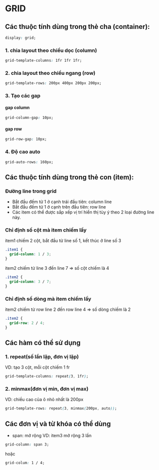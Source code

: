 # GRID

## Các thuộc tính dùng trong thẻ cha (container):

```css
display: grid;
```

### 1. chia layout theo chiều dọc (column)

```css
grid-template-columns: 1fr 1fr 1fr;
```

### 2. chia layout theo chiều ngang (row)

```css
grid-template-rows: 200px 400px 200px 200px;
```

### 3. Tạo các gap

#### gap column

```css
grid-column-gap: 10px;
```

#### gap row

```css
grid-row-gap: 10px;
```

### 4. Độ cao auto

```css
grid-auto-rows: 160px;
```

## Các thuộc tính dùng trong thẻ con (item):

### Đường line trong grid

- Bắt đầu đếm từ 1 ở cạnh trái đầu tiên: column line
- Bắt đầu đếm từ 1 ở cạnh trên đầu tiên: row line
- Các item có thể được sắp xếp vị trí hiển thị tùy ý theo 2 loại đường line này.

### Chỉ định số cột mà item chiếm lấy

item1 chiếm 2 cột, bắt đầu từ line số 1, kết thúc ở line số 3

```css
.item1 {
  grid-column: 1 / 3;
}
```

item2 chiếm từ line 3 đến line 7 => số cột chiếm là 4

```css
.item2 {
  grid-column: 3 / 7;
}
```

### Chỉ định số dòng mà item chiếm lấy

item2 chiếm từ row line 2 đến row line 4 => số dòng chiếm là 2

```css
.item2 {
  grid-row: 2 / 4;
}
```

## Các hàm có thể sử dụng

### 1. repeat(số lần lặp, đơn vị lặp)

VD: tạo 3 cột, mỗi cột chiếm 1 fr

```css
grid-template-columns: repeat(3, 1fr);
```

### 2. minmax(đơn vị min, đơn vị max)

VD: chiều cao của ô nhỏ nhất là 200px

```css
grid-template-rows: repeat(3, minmax(200px, auto));
```

## Các đơn vị và từ khóa có thể dùng

- span: mở rộng
  VD: item3 mở rộng 3 lần

```css
grid-column: span 3;
```

hoặc

```css
grid-colum: 1 / 4;
```
